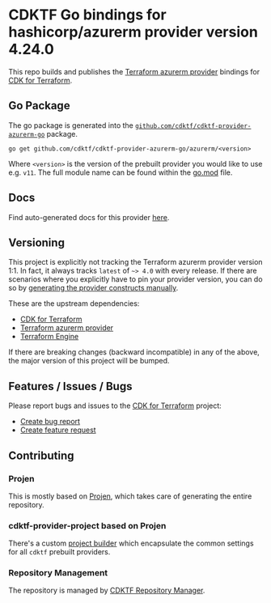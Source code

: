 # CDKTF Go bindings for hashicorp/azurerm provider version 4.24.0

This repo builds and publishes the [Terraform azurerm provider](https://registry.terraform.io/providers/hashicorp/azurerm/4.24.0/docs) bindings for [CDK for Terraform](https://cdk.tf).

## Go Package

The go package is generated into the [`github.com/cdktf/cdktf-provider-azurerm-go`](https://github.com/cdktf/cdktf-provider-azurerm-go) package.

`go get github.com/cdktf/cdktf-provider-azurerm-go/azurerm/<version>`

Where `<version>` is the version of the prebuilt provider you would like to use e.g. `v11`. The full module name can be found
within the [go.mod](https://github.com/cdktf/cdktf-provider-azurerm-go/blob/main/azurerm/go.mod#L1) file.

## Docs

Find auto-generated docs for this provider [here](https://github.com/cdktf/cdktf-provider-azurerm/blob/main/docs/API.go.md).


## Versioning

This project is explicitly not tracking the Terraform azurerm provider version 1:1. In fact, it always tracks `latest` of `~> 4.0` with every release. If there are scenarios where you explicitly have to pin your provider version, you can do so by [generating the provider constructs manually](https://cdk.tf/imports).

These are the upstream dependencies:

* [CDK for Terraform](https://cdk.tf)
* [Terraform azurerm provider](https://registry.terraform.io/providers/hashicorp/azurerm/4.24.0)
* [Terraform Engine](https://terraform.io)

If there are breaking changes (backward incompatible) in any of the above, the major version of this project will be bumped.

## Features / Issues / Bugs

Please report bugs and issues to the [CDK for Terraform](https://cdk.tf) project:

* [Create bug report](https://cdk.tf/bug)
* [Create feature request](https://cdk.tf/feature)

## Contributing

### Projen

This is mostly based on [Projen](https://github.com/projen/projen), which takes care of generating the entire repository.

### cdktf-provider-project based on Projen

There's a custom [project builder](https://github.com/cdktf/cdktf-provider-project) which encapsulate the common settings for all `cdktf` prebuilt providers.


### Repository Management

The repository is managed by [CDKTF Repository Manager](https://github.com/cdktf/cdktf-repository-manager/).
